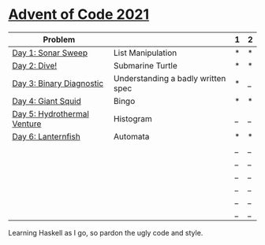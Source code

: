 # [Advent of Code 2021](https://adventofcode.com/2021) 


| Problem |  | 1 | 2 |
| --- | --- | --- | ---|
| [Day 1: Sonar Sweep](https://adventofcode.com/2021/day/1)  | List Manipulation | *   | * |
| [Day 2: Dive!](https://adventofcode.com/2021/day/2)  | Submarine Turtle | *   | * |
| [Day 3: Binary Diagnostic](https://adventofcode.com/2021/day/3)  | Understanding a badly written spec | *   | _ |
| [Day 4: Giant Squid](https://adventofcode.com/2021/day/4)  | Bingo | *   | * |
| [Day 5: Hydrothermal Venture](https://adventofcode.com/2021/day/5)| Histogram  | _   | _ |
| [Day 6: Lanternfish](https://adventofcode.com/2021/day/6)  | Automata | *   | * |
|   |  | _   | _ |
|   |  | _   | _ |
|   |  | _   | _ |
|   |  | _   | _ |
|   |  | _   | _ |
|   |  | _   | _ |

Learning Haskell as I go, so pardon the ugly code and style.